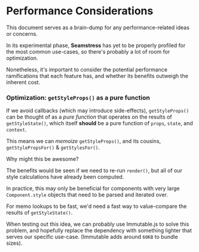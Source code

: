 # Performance Considerations

This document serves as a brain-dump for any performance-related ideas or concerns.

In its experimental phase, **Seamstress** has yet to be properly profiled for
the most common use-cases, so there's probably a lot of room for optimization.

Nonetheless, it's important to consider the potential performance ramifications
that each feature has, and whether its benefits outweigh the inherent cost.

### Optimization: `getStyleProps()` as a pure function

If we avoid callbacks (which may introduce side-effects), `getStyleProps()` can be thought
of as a *pure function* that operates on the results of `getStyleState()`, which itself **should**
be a pure function of `props`, `state`, and `context`.

This means we can *memoize* `getStyleProps()`, and its cousins, `getStylePropsFor()` & `getStylesFor()`.

Why might this be awesome?

The benefits would be seen if we need to re-run `render()`, but all of our style
calculations have already been computed.

In practice, this may only be beneficial for components with very large `Component.style`
objects that need to be parsed and iterated over.

For memo lookups to be fast, we'd need a fast way to value-compare the results of `getStyleState()`.

When testing out this idea, we can probably use Immutable.js to solve this problem,
and hopefully replace the dependency with something lighter that serves our specific
use-case. (Immutable adds around `60KB` to bundle sizes).